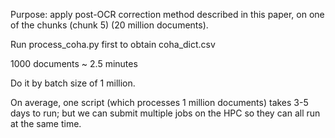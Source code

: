 Purpose: apply post-OCR correction method described in this paper, on one of the chunks (chunk 5) (20 million documents).

Run process_coha.py first to obtain coha_dict.csv

1000 documents ~ 2.5 minutes

Do it by batch size of 1 million.

On average, one script (which processes 1 million documents) takes 3-5 days to run; but we can submit multiple jobs on the HPC so they can all run at the same time.
